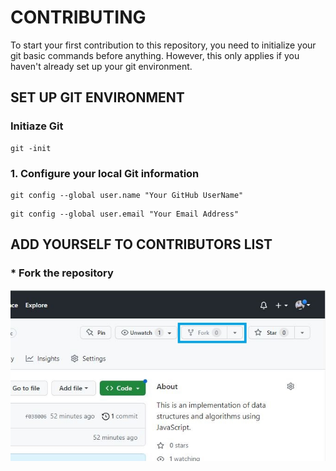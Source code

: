 # CONTRIBUTING

To start your first contribution to this repository, you need to initialize your git basic commands before anything. However, this only applies if you haven't already set up your git environment.

## SET UP GIT ENVIRONMENT

### Initiaze Git

```
git -init
```
### 1. Configure your local Git information

```
git config --global user.name "Your GitHub UserName"
```

```
git config --global user.email "Your Email Address"
```

## ADD YOURSELF TO CONTRIBUTORS LIST

### * Fork the repository

![](./public/images/fork-repo.JPG)


